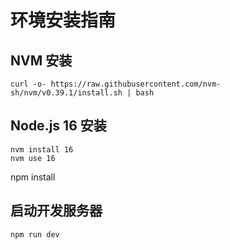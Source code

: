 # 环境安装指南
## NVM 安装
``` 
curl -o- https://raw.githubusercontent.com/nvm-sh/nvm/v0.39.1/install.sh | bash
```
## Node.js 16 安装
```
nvm install 16
nvm use 16
```

npm install

## 启动开发服务器
```
npm run dev
```
